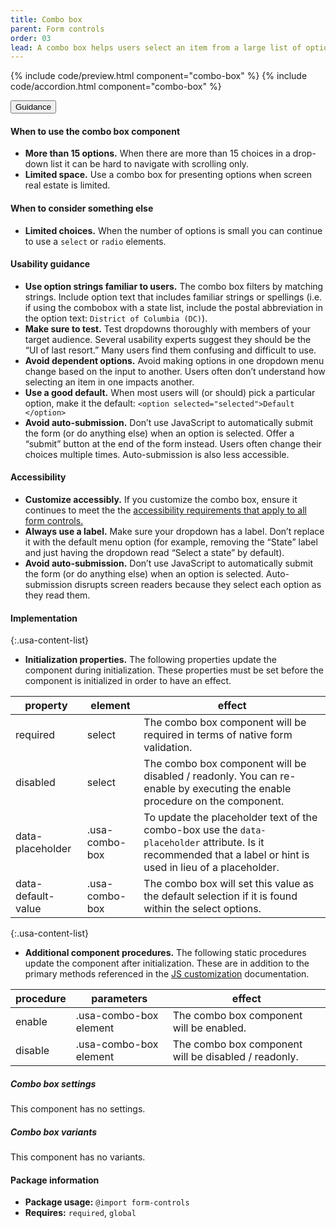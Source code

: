 ```yaml
---
title: Combo box
parent: Form controls
order: 03
lead: A combo box helps users select an item from a large list of options.
---
```


{% include code/preview.html component="combo-box" %}
{% include code/accordion.html component="combo-box" %}

<div class="usa-accordion usa-accordion--bordered site-accordion-docs">
  <button class="usa-button-unstyled usa-accordion__button"
      aria-expanded="true" aria-controls="combo-box-docs">
    Guidance
  </button>
  <div id="combo-box-docs" aria-hidden="false" class="usa-accordion__content site-component-usage">
    <h4>When to use the combo box component</h4>
    <ul class="usa-content-list">
      <li>
        <strong>More than 15 options.</strong> When there are more than 15
        choices in a drop-down list it can be hard to navigate with scrolling only.
      </li>
      <li>
        <strong>Limited space.</strong> Use a combo box for presenting options
        when screen real estate is limited.
      </li>
    </ul>
    <h4>When to consider something else</h4>
    <ul class="usa-content-list">
      <li>
        <strong>Limited choices.</strong> When the number of options is small
        you can continue to use a <code>select</code> or <code>radio</code> elements.
      </li>
    </ul>
    <h4>Usability guidance</h4>
    <ul class="usa-content-list">
      <li>
        <strong>Use option strings familiar to users.</strong> The combo box
        filters by matching strings. Include option text that includes familiar
        strings or spellings (i.e. if using the combobox with a state list,
        include the postal abbreviation in the option text: <code>District of Columbia (DC)</code>).
      </li>
      <li>
        <strong>Make sure to test.</strong> Test dropdowns thoroughly with
        members of your target audience. Several usability experts suggest they
        should be the “UI of last resort.” Many users find them confusing and
        difficult to use.
      </li>
      <li>
        <strong>Avoid dependent options.</strong> Avoid making options in one
        dropdown menu change based on the input to another. Users often don’t
        understand how selecting an item in one impacts another.
      </li>
      <li>
        <strong>Use a good default.</strong> When most users will (or should)
        pick a particular option, make it the default:
        <code>&lt;option selected=<wbr>"selected"&gt;Default<wbr>&lt;/option&gt;</code>
      </li>
      <li>
        <strong>Avoid auto-submission.</strong> Don’t use JavaScript to automatically
        submit the form (or do anything else) when an option is selected. Offer a
        “submit” button at the end of the form instead. Users often change their
        choices multiple times. Auto-submission is also less accessible.
      </li>
    </ul>
    <h4 class="usa-heading">Accessibility</h4>
    <ul class="usa-content-list">
      <li>
        <strong>Customize accessibly.</strong> If you customize the combo box,
        ensure it continues to meet the the <a href="{{ site.baseurl }}/form-controls/"> accessibility requirements that apply to all form controls.</a>
      </li>
      <li>
        <strong>Always use a label.</strong> Make sure your dropdown has a label.
        Don’t replace it with the default menu option (for example, removing the
        “State” label and just having the dropdown read “Select a state” by default).
      </li>
      <li>
        <strong>Avoid auto-submission.</strong> Don’t use JavaScript to
        automatically submit the form (or do anything else) when an option is
        selected. Auto-submission disrupts screen readers because they select
        each option as they read them.
      </li>
    </ul>
    <h4 class="usa-heading">Implementation</h4>
<div class="usa-prose site-prose" markdown="1">

{:.usa-content-list}

- **Initialization properties.** The following properties update the component during initialization. These properties must be set before the component is initialized in order to have an effect.

| property | element | effect |
| --- | --- | ---
required | select | The combo box component will be required in terms of native form validation.
disabled | select | The combo box component will be disabled / readonly. You can re-enable by executing the enable procedure on the component.
data-placeholder | .usa-combo-box | To update the placeholder text of the combo-box use the `data-placeholder` attribute. Is it recommended that a label or hint is used in lieu of a placeholder.
data-default-value | .usa-combo-box | The combo box will set this value as the default selection if it is found within the select options.

{:.usa-content-list}

- **Additional component procedures.** The following static procedures update the component after initialization. These are in addition to the primary methods referenced in the <a href="{{ site.baseurl }}/documentation/developers/#js-customization">JS customization</a> documentation.

| procedure | parameters | effect |
| --- | --- | ---
enable | .usa-combo-box element | The combo box component will be enabled.
disable | .usa-combo-box element | The combo box component will be disabled / readonly.

</div>
    <h5 id="combo-box-settings">Combo box settings</h5>
    <p>This component has no settings.</p>
    <h5 id="combo-box-variants">Combo box variants</h5>
    <p>This component has no variants.</p>
    <h4 class="usa-heading">Package information</h4>
    <ul class="usa-content-list">
      <li>
        <strong>Package usage:</strong> <code>@import form-controls</code>
      </li>
      <li>
        <strong>Requires:</strong> <code>required</code>, <code>global</code>
      </li>
    </ul>
  </div>
</div>
